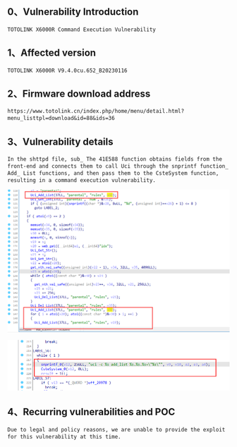 ## 0、Vulnerability Introduction

```
TOTOLINK X6000R Command Execution Vulnerability
```

## 1、Affected version

```
TOTOLINK X6000R V9.4.0cu.652_B20230116
```

## 2、Firmware download address

```
https://www.totolink.cn/index.php/home/menu/detail.html?menu_listtpl=download&id=88&ids=36
```

## 3、Vulnerability details

```
In the shttpd file, sub_ The 41E588 function obtains fields from the front-end and connects them to call Uci through the snprintf function_ Add_ List functions, and then pass them to the CsteSystem function, resulting in a command execution vulnerability.
```

![image-20231018115436365](upload\image-20231018115436365.png)

![image-20231018115344689](upload\image-20231018115344689.png)

## 4、Recurring vulnerabilities and POC

```
Due to legal and policy reasons, we are unable to provide the exploit for this vulnerability at this time.
```